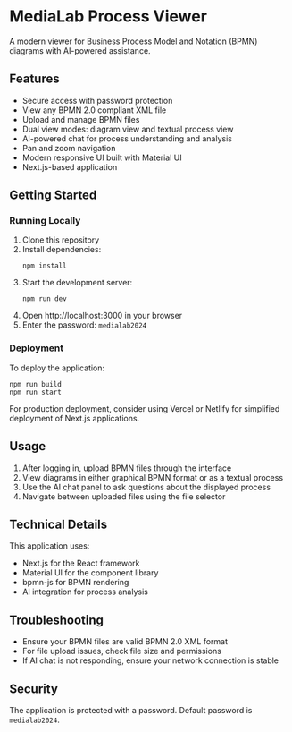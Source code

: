 # MediaLab Process Viewer

A modern viewer for Business Process Model and Notation (BPMN) diagrams with AI-powered assistance.

## Features

- Secure access with password protection
- View any BPMN 2.0 compliant XML file
- Upload and manage BPMN files
- Dual view modes: diagram view and textual process view
- AI-powered chat for process understanding and analysis
- Pan and zoom navigation
- Modern responsive UI built with Material UI
- Next.js-based application

## Getting Started

### Running Locally

1. Clone this repository
2. Install dependencies:
   ```
   npm install
   ```
3. Start the development server:
   ```
   npm run dev
   ```
4. Open http://localhost:3000 in your browser
5. Enter the password: `medialab2024`

### Deployment

To deploy the application:

```
npm run build
npm run start
```

For production deployment, consider using Vercel or Netlify for simplified deployment of Next.js applications.

## Usage

1. After logging in, upload BPMN files through the interface
2. View diagrams in either graphical BPMN format or as a textual process
3. Use the AI chat panel to ask questions about the displayed process
4. Navigate between uploaded files using the file selector

## Technical Details

This application uses:

- Next.js for the React framework
- Material UI for the component library
- bpmn-js for BPMN rendering
- AI integration for process analysis

## Troubleshooting

- Ensure your BPMN files are valid BPMN 2.0 XML format
- For file upload issues, check file size and permissions
- If AI chat is not responding, ensure your network connection is stable

## Security

The application is protected with a password. Default password is `medialab2024`.
